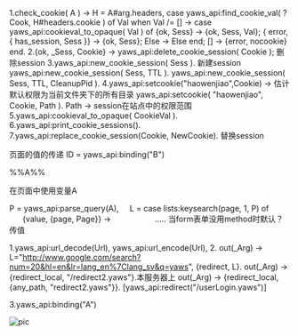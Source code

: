 
1.check_cookie( A ) ->
    H = A#arg.headers,
    case yaws_api:find_cookie_val( ?Cook, H#headers.cookie ) of
        Val when Val /= [] ->
            case yaws_api:cookieval_to_opaque( Val ) of
                {ok, Sess} ->
                    {ok, Sess, Val};
                { error, { has_session, Sess }} ->
                    {ok, Sess};
                Else ->
                    Else
            end;
        [] ->
            {error, nocookie}
    end.
2.{ok, _Sess, Cookie} -> yaws_api:delete_cookie_session( Cookie ); 删除session
3.yaws_api:new_cookie_session( Sess ). 新建session
  yaws_api:new_cookie_session( Sess, TTL ).
  yaws_api:new_cookie_session( Sess, TTL, CleanupPid ).
4.yaws_api:setcookie("haowenjiao",Cookie)  -> 估计默认权限为当前文件夹下的所有目录
  yaws_api:setcookie( "haowenjiao", Cookie, Path ). Path -> session在站点中的权限范围
5.yaws_api:cookieval_to_opaque( CookieVal ).
6.yaws_api:print_cookie_sessions().
7.yaws_api:replace_cookie_session(Cookie, NewCookie). 替换session

页面的值的传递
<erl>
ID = yaws_api:binding("B")
</erl>
<p>%%A%%</p>在页面中使用变量A

P = yaws_api:parse_query(A),
    L = case lists:keysearch(page, 1, P) of
              {value, {page, Page}} ->
                   .....
当form表单没用method时默认？传值

1.yaws_api:url_decode(Url),
  yaws_api:url_encode(Url),
2. out(_Arg) ->
        L="http://www.google.com/search?num=20&hl=en&lr=lang_en%7Clang_sv&q=yaws",
        {redirect, L}.
out(_Arg) ->
        {redirect_local, "/redirect2.yaws"}.本服务器上
out(_Arg) ->
        {redirect_local, {any_path, "redirect2.yaws"}}.
[yaws_api:redirect("/userLogin.yaws")]

3.yaws_api:binding("A")

![pic](/imagesscreenshot_1527428590053.png)

